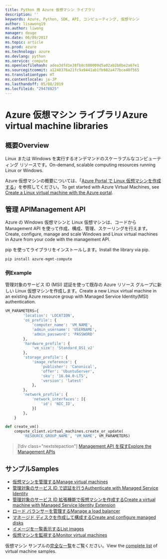 ```yaml
---
title: Python 用 Azure 仮想マシン ライブラリ
description: ''
keywords: Azure, Python, SDK, API, コンピューティング, 仮想マシン
author: lisawong19
ms.author: liwong
manager: douge
ms.date: 06/09/2017
ms.topic: article
ms.prod: azure
ms.technology: azure
ms.devlang: python
ms.service: compute
ms.openlocfilehash: adea3dfd1e38fb8c880009d5a02ab2b8be2a67e1
ms.sourcegitcommit: a1248376a21fc9a9441ab1fb982a477bce48f565
ms.translationtype: HT
ms.contentlocale: ja-JP
ms.lasthandoff: 05/08/2019
ms.locfileid: "29478825"
---
```

# <a name="azure-virtual-machine-libraries"></a><span data-ttu-id="d0f8e-103">Azure 仮想マシン ライブラリ</span><span class="sxs-lookup"><span data-stu-id="d0f8e-103">Azure virtual machine libraries</span></span>

## <a name="overview"></a><span data-ttu-id="d0f8e-104">概要</span><span class="sxs-lookup"><span data-stu-id="d0f8e-104">Overview</span></span>

<span data-ttu-id="d0f8e-105">Linux または Windows を実行するオンデマンドのスケーラブルなコンピューティング リソースです。</span><span class="sxs-lookup"><span data-stu-id="d0f8e-105">On-demand, scalable computing resources running Linux or Windows.</span></span>

<span data-ttu-id="d0f8e-106">Azure 仮想マシンの概要については、「[Azure Portal で Linux 仮想マシンを作成する](/azure/virtual-machines/linux/quick-create-portal)」を参照してください。</span><span class="sxs-lookup"><span data-stu-id="d0f8e-106">To get started with Azure Virtual Machines, see [Create a Linux virtual machine with the Azure portal](/azure/virtual-machines/linux/quick-create-portal).</span></span>

## <a name="management-api"></a><span data-ttu-id="d0f8e-107">管理 API</span><span class="sxs-lookup"><span data-stu-id="d0f8e-107">Management API</span></span>

<span data-ttu-id="d0f8e-108">Azure の Windows 仮想マシンと Linux 仮想マシンは、コードから Management API を使って作成、構成、管理、スケーリングを行えます。</span><span class="sxs-lookup"><span data-stu-id="d0f8e-108">Create, configure, manage and scale Windows and Linux virtual machines in Azure from your code with the management API.</span></span>

<span data-ttu-id="d0f8e-109">pip を使ってライブラリをインストールします。</span><span class="sxs-lookup"><span data-stu-id="d0f8e-109">Install the library via pip.</span></span>

```bash
pip install azure-mgmt-compute 
```   

### <a name="example"></a><span data-ttu-id="d0f8e-110">例</span><span class="sxs-lookup"><span data-stu-id="d0f8e-110">Example</span></span>

<span data-ttu-id="d0f8e-111">管理対象のサービス ID (MSI) 認証を使って既存の Azure リソース グループに新しい Linux 仮想マシンを作成します。</span><span class="sxs-lookup"><span data-stu-id="d0f8e-111">Create a new Linux virtual machine in an existing Azure resource group with Managed Service Identity(MSI) authentication.</span></span>

```python
VM_PARAMETERS={
        'location': 'LOCATION',
        'os_profile': {
            'computer_name': 'VM_NAME',
            'admin_username': 'USERNAME',
            'admin_password': 'PASSWORD'
        },
        'hardware_profile': {
            'vm_size': 'Standard_DS1_v2'
        },
        'storage_profile': {
            'image_reference': {
                'publisher': 'Canonical',
                'offer': 'UbuntuServer',
                'sku': '16.04.0-LTS',
                'version': 'latest'
            },
        },
        'network_profile': {
            'network_interfaces': [{
                'id': 'NIC_ID',
            }]
        },
    }

def create_vm()
    compute_client.virtual_machines.create_or_update(
        'RESOURCE_GROUP_NAME', 'VM_NAME', VM_PARAMETERS)
```

> [!div class="nextstepaction"]
> [<span data-ttu-id="d0f8e-112">Management API を探す</span><span class="sxs-lookup"><span data-stu-id="d0f8e-112">Explore the Management APIs</span></span>](/python/api/overview/azure/virtualmachines/management)

## <a name="samples"></a><span data-ttu-id="d0f8e-113">サンプル</span><span class="sxs-lookup"><span data-stu-id="d0f8e-113">Samples</span></span>

* <span data-ttu-id="d0f8e-114">[仮想マシンを管理する][1]</span><span class="sxs-lookup"><span data-stu-id="d0f8e-114">[Manage virtual machines][1]</span></span>
* <span data-ttu-id="d0f8e-115">[管理対象のサービス ID で認証を行う][2]</span><span class="sxs-lookup"><span data-stu-id="d0f8e-115">[Authenticate with Managed Service Identity][2]</span></span>
* <span data-ttu-id="d0f8e-116">[管理対象のサービス ID 拡張機能で仮想マシンを作成する][3]</span><span class="sxs-lookup"><span data-stu-id="d0f8e-116">[Create a virtual machine with Managed Service Identity Extension][3]</span></span>
* <span data-ttu-id="d0f8e-117">[ロード バランサーを管理する][4]</span><span class="sxs-lookup"><span data-stu-id="d0f8e-117">[Manage a load balancer][4]</span></span>
* <span data-ttu-id="d0f8e-118">[マネージド ディスクを作成して構成する][5]</span><span class="sxs-lookup"><span data-stu-id="d0f8e-118">[Create and configure managed disks][5]</span></span>
* <span data-ttu-id="d0f8e-119">[イメージを一覧表示する][6]</span><span class="sxs-lookup"><span data-stu-id="d0f8e-119">[List images][6]</span></span> 
* <span data-ttu-id="d0f8e-120">[仮想マシンを監視する][7]</span><span class="sxs-lookup"><span data-stu-id="d0f8e-120">[Monitor virtual machines][7]</span></span>

<span data-ttu-id="d0f8e-121">仮想マシン サンプルの[完全な一覧](https://azure.microsoft.com/resources/samples/?platform=python&term=virtual-machines)をご覧ください。</span><span class="sxs-lookup"><span data-stu-id="d0f8e-121">View the [complete list](https://azure.microsoft.com/resources/samples/?platform=python&term=virtual-machines) of virtual machine samples.</span></span>

[1]: https://azure.microsoft.com/resources/samples/virtual-machines-python-manage/
[2]: https://github.com/Azure-Samples/resource-manager-python-manage-resources-with-msi
[3]: https://github.com/Azure-Samples/compute-python-msi-vm
[4]: https://azure.microsoft.com/resources/samples/network-python-manage-loadbalancer
[5]: ../docs-ref-conceptual/python-sdk-azure-samples-managed-disks.md
[6]: ../docs-ref-conceptual/python-sdk-azure-samples-list-images.md
[7]: ../docs-ref-conceptual/python-sdk-azure-samples-monitor-vms.md